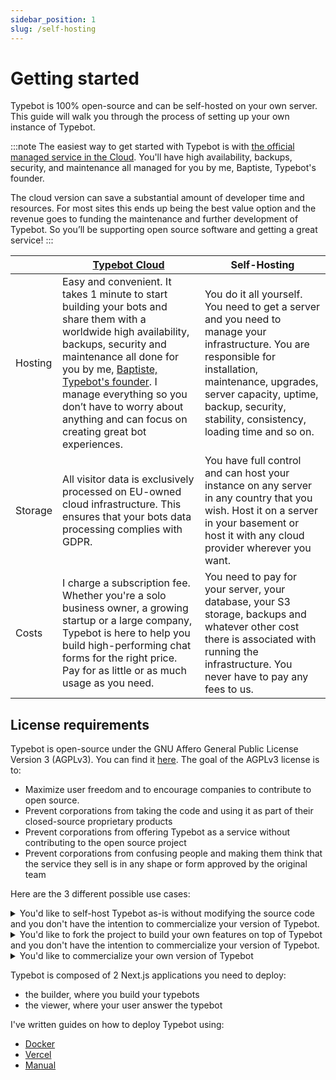 ```yaml
---
sidebar_position: 1
slug: /self-hosting
---
```


# Getting started

Typebot is 100% open-source and can be self-hosted on your own server. This guide will walk you through the process of setting up your own instance of Typebot.

:::note
The easiest way to get started with Typebot is with [the official managed service in the Cloud](https://app.typebot.io). You'll have high availability, backups, security, and maintenance all managed for you by me, Baptiste, Typebot's founder.

The cloud version can save a substantial amount of developer time and resources. For most sites this ends up being the best value option and the revenue goes to funding the maintenance and further development of Typebot. So you’ll be supporting open source software and getting a great service!
:::

|         | [Typebot Cloud](https://app.typebot.io)                                                                                                                                                                                                                                                                                                                         | Self-Hosting                                                                                                                                                                                                                                         |
| ------- | --------------------------------------------------------------------------------------------------------------------------------------------------------------------------------------------------------------------------------------------------------------------------------------------------------------------------------------------------------------- | ---------------------------------------------------------------------------------------------------------------------------------------------------------------------------------------------------------------------------------------------------- |
| Hosting | Easy and convenient. It takes 1 minute to start building your bots and share them with a worldwide high availability, backups, security and maintenance all done for you by me, [Baptiste, Typebot's founder](https://twitter.com/baptisteArno). I manage everything so you don’t have to worry about anything and can focus on creating great bot experiences. | You do it all yourself. You need to get a server and you need to manage your infrastructure. You are responsible for installation, maintenance, upgrades, server capacity, uptime, backup, security, stability, consistency, loading time and so on. |
| Storage | All visitor data is exclusively processed on EU-owned cloud infrastructure. This ensures that your bots data processing complies with GDPR.                                                                                                                                                                                                                     | You have full control and can host your instance on any server in any country that you wish. Host it on a server in your basement or host it with any cloud provider wherever you want.                                                              |
| Costs   | I charge a subscription fee. Whether you're a solo business owner, a growing startup or a large company, Typebot is here to help you build high-performing chat forms for the right price. Pay for as little or as much usage as you need.                                                                                                                      | You need to pay for your server, your database, your S3 storage, backups and whatever other cost there is associated with running the infrastructure. You never have to pay any fees to us.                                                          |

## License requirements

Typebot is open-source under the GNU Affero General Public License Version 3 (AGPLv3). You can find it [here](https://raw.githubusercontent.com/baptisteArno/typebot.io/main/LICENSE). The goal of the AGPLv3 license is to:

- Maximize user freedom and to encourage companies to contribute to open source.
- Prevent corporations from taking the code and using it as part of their closed-source proprietary products
- Prevent corporations from offering Typebot as a service without contributing to the open source project
- Prevent corporations from confusing people and making them think that the service they sell is in any shape or form approved by the original team

Here are the 3 different possible use cases:

<details>
  <summary>You'd like to self-host Typebot as-is without modifying the source code and you don't have the intention to commercialize your version of Typebot.</summary>

<p>

**You can host and use Typebot without restrictions. Your contributions to improve Typebot and fix bugs are welcome. 💙**

</p>

</details>

<details>
  <summary>You'd like to fork the project to build your own features on top of Typebot and you don't have the intention to commercialize your version of Typebot.</summary>
<p>

**You need to open-source your modifications**

</p>

</details>

<details>
  <summary>You'd like to commercialize your own version of Typebot</summary>

<p>

**You need to open-source your modifications.**

**After your users registration, you should provide a prominent mention and link to the original project (https://typebot.io). You should clearly mention that you provide a modified version of the official project, Typebot. It would be also a good place to explain your version advantages comparing to the original project.**

**You need to provide a link to your forked repository somewhere in the landing page or the builder. This way, interested users can easily access and review the modifications you've made.**

</p>

</details>

Typebot is composed of 2 Next.js applications you need to deploy:

- the builder, where you build your typebots
- the viewer, where your user answer the typebot

I've written guides on how to deploy Typebot using:

- [Docker](/self-hosting/guides/docker)
- [Vercel](/self-hosting/guides/vercel)
- [Manual](/self-hosting/guides/manual)

